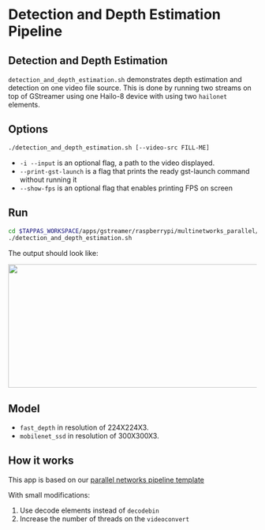 # Detection and Depth Estimation Pipeline

## Detection and Depth Estimation

`detection_and_depth_estimation.sh` demonstrates depth estimation and detection on one video file source.
This is done by running two streams on top of GStreamer using one Hailo-8 device with using two `hailonet` elements.

## Options

```sh
./detection_and_depth_estimation.sh [--video-src FILL-ME]
```

- `-i --input` is an optional flag, a path to the video displayed.
- `--print-gst-launch` is a flag that prints the ready gst-launch command without running it
- `--show-fps` is an optional flag that enables printing FPS on screen

## Run

```sh
cd $TAPPAS_WORKSPACE/apps/gstreamer/raspberrypi/multinetworks_parallel/
./detection_and_depth_estimation.sh
```

The output should look like:

<div align="center">
    <img src="readme_resources/pipeline_run.gif" width="600px" height="250px"/> 
</div>

## Model

- `fast_depth` in resolution of 224X224X3.
- `mobilenet_ssd` in resolution of 300X300X3.

## How it works

This app is based on our [parallel networks pipeline template](../../../../docs/pipelines/parallel_networks.md)

With small modifications:

1. Use decode elements instead of `decodebin`
2. Increase the number of threads on the `videoconvert`